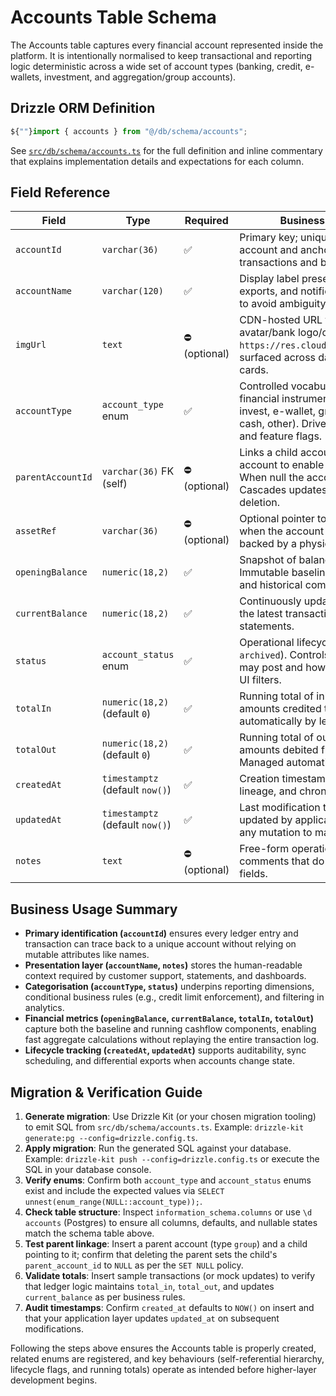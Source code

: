 # Accounts Table Schema

The Accounts table captures every financial account represented inside the platform. It is intentionally normalised to keep transactional and reporting logic deterministic across a wide set of account types (banking, credit, e-wallets, investment, and aggregation/group accounts).

## Drizzle ORM Definition

```ts
${""}import { accounts } from "@/db/schema/accounts";
```

See [`src/db/schema/accounts.ts`](../src/db/schema/accounts.ts) for the full definition and inline commentary that explains implementation details and expectations for each column.

## Field Reference

| Field | Type | Required | Business Logic & Purpose |
|-------|------|----------|---------------------------|
| `accountId` | `varchar(36)` | ✅ | Primary key; unique identifier for the account and anchor for all related transactions and balances. |
| `accountName` | `varchar(120)` | ✅ | Display label presented to end users, exports, and notifications. Must be provided to avoid ambiguity in UI references. |
| `imgUrl` | `text` | ⛔️ (optional) | CDN-hosted URL to the account avatar/bank logo/card art (e.g., `https://res.cloudinary.com/demo/card.png`) surfaced across dashboards and mobile cards. |
| `accountType` | `account_type` enum | ✅ | Controlled vocabulary describing the financial instrument (bank, credit, saving, invest, e-wallet, group, loan, mortgage, cash, other). Drives categorised reporting and feature flags. |
| `parentAccountId` | `varchar(36)` FK (self) | ⛔️ (optional) | Links a child account to a parent group account to enable aggregate balances. When null the account is top-level. Cascades updates, sets null on parent deletion. |
| `assetRef` | `varchar(36)` | ⛔️ (optional) | Optional pointer to an `Asset` record used when the account is collateralised or backed by a physical/financial asset. |
| `openingBalance` | `numeric(18,2)` | ✅ | Snapshot of balance at onboarding time. Immutable baseline used for reconciliation and historical comparisons. |
| `currentBalance` | `numeric(18,2)` | ✅ | Continuously updated balance reflecting the latest transaction postings or synced statements. |
| `status` | `account_status` enum | ✅ | Operational lifecycle (`active`, `closed`, `archived`). Controls whether transactions may post and how the account appears in UI filters. |
| `totalIn` | `numeric(18,2)` (default `0`) | ✅ | Running total of inbound transaction amounts credited to the account. Managed automatically by ledger logic. |
| `totalOut` | `numeric(18,2)` (default `0`) | ✅ | Running total of outbound transaction amounts debited from the account. Managed automatically by ledger logic. |
| `createdAt` | `timestamptz` (default `now()`) | ✅ | Creation timestamp for auditing, data lineage, and chronological filtering. |
| `updatedAt` | `timestamptz` (default `now()`) | ✅ | Last modification timestamp. Must be updated by application workflows during any mutation to maintain audit accuracy. |
| `notes` | `text` | ⛔️ (optional) | Free-form operational or reconciliation comments that do not belong in structured fields. |

## Business Usage Summary

- **Primary identification (`accountId`)** ensures every ledger entry and transaction can trace back to a unique account without relying on mutable attributes like names.
- **Presentation layer (`accountName`, `notes`)** stores the human-readable context required by customer support, statements, and dashboards.
- **Categorisation (`accountType`, `status`)** underpins reporting dimensions, conditional business rules (e.g., credit limit enforcement), and filtering in analytics.
- **Financial metrics (`openingBalance`, `currentBalance`, `totalIn`, `totalOut`)** capture both the baseline and running cashflow components, enabling fast aggregate calculations without replaying the entire transaction log.
- **Lifecycle tracking (`createdAt`, `updatedAt`)** supports auditability, sync scheduling, and differential exports when accounts change state.

## Migration & Verification Guide

1. **Generate migration**: Use Drizzle Kit (or your chosen migration tooling) to emit SQL from `src/db/schema/accounts.ts`. Example: `drizzle-kit generate:pg --config=drizzle.config.ts`.
2. **Apply migration**: Run the generated SQL against your database. Example: `drizzle-kit push --config=drizzle.config.ts` or execute the SQL in your database console.
3. **Verify enums**: Confirm both `account_type` and `account_status` enums exist and include the expected values via `SELECT unnest(enum_range(NULL::account_type));`.
4. **Check table structure**: Inspect `information_schema.columns` or use `\d accounts` (Postgres) to ensure all columns, defaults, and nullable states match the schema table above.
5. **Test parent linkage**: Insert a parent account (type `group`) and a child pointing to it; confirm that deleting the parent sets the child's `parent_account_id` to `NULL` as per the `SET NULL` policy.
6. **Validate totals**: Insert sample transactions (or mock updates) to verify that ledger logic maintains `total_in`, `total_out`, and updates `current_balance` as per business rules.
7. **Audit timestamps**: Confirm `created_at` defaults to `NOW()` on insert and that your application layer updates `updated_at` on subsequent modifications.

Following the steps above ensures the Accounts table is properly created, related enums are registered, and key behaviours (self-referential hierarchy, lifecycle flags, and running totals) operate as intended before higher-layer development begins.
